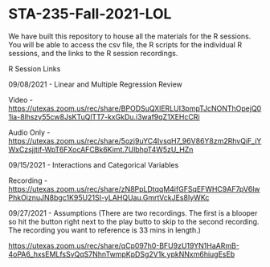 # STA-235-Fall-2021-LOL
We have built this repository to house all the materials for the R sessions. You will be able to access the csv file, the R scripts for the individual R sessions, and the links to the R session recordings.

R Session Links

09/08/2021 - Linear and Multiple Regression Review

Video - https://utexas.zoom.us/rec/share/BPODSuQXlERLUI3pmpTJcNONThOpejQ01ia-8lhszy55cw8JsKTuQlTT7-kxGkDu.i3waf9qZ1XEHcCRi

Audio Only - https://utexas.zoom.us/rec/share/5ozj9uYC4IvsqH7_96V86Y8zm2RhvQiF_iYWxCzsjjtif-WpT6FXocAFCBk6Kimt.7UlbhpT4W5zU_HZn

09/15/2021 - Interactions and Categorical Variables

Recording - https://utexas.zoom.us/rec/share/zN8PpLDtqqM4ifGFSqEFWHC9AF7pV6lwPhkOiznuJN8bgc1K95U21SI-yLAHQUau.GmrtVckJEs8IyWKc

09/27/2021 - 
Assumptions (There are two recordings. The first is a blooper so hit the button right next to the play butto to skip to the second recording. The recording you want to reference is 33 mins in length.)

https://utexas.zoom.us/rec/share/qCp097h0-BFU9zU19YN1HaARmB-4oPA6_hxsEMLfsSvQqS7NhnTwmpKpDSg2V1k.ypkNNxm6hiugEsEb



